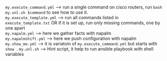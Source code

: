 `my.execute_command.yml` --> run a single command on cisco routers, run `bash my.unl.sh $command` to see how to use it.   
`my.execute_template.yml` --> run all commands listed in `execute_template.txt` OR if it is set up, run only missing commands, one by one apart 	
`my.napalm.yml`	--> here we gather facts with napalm  
`my.napalmshift.yml` -->	here we push configuration with napalm  
`my.show_me.yml` --> it is variatoin of `my.execute_command.yml` but starts with `show `.
`my.unl.sh` --> Hint script, it help to run ansible playbook with shell variables
